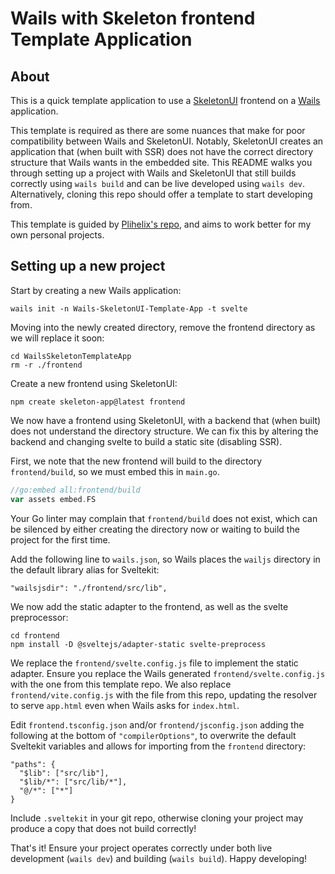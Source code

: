 # Wails with Skeleton frontend Template Application

## About

This is a quick template application to use a [SkeletonUI](https://www.skeleton.dev/) frontend on a [Wails](https://wails.io/) application. 

This template is required as there are some nuances that make for poor compatibility between Wails and SkeletonUI. Notably, SkeletonUI creates an application that (when built with SSR) does not have the correct directory structure that Wails wants in the embedded site. This README walks you through setting up a project with Wails and SkeletonUI that still builds correctly using `wails build` and can be live developed using `wails dev`. Alternatively, cloning this repo should offer a template to start developing from.

This template is guided by [Plihelix's repo](https://github.com/plihelix/wails-template-sveltekit), and aims to work better for my own personal projects.

## Setting up a new project

Start by creating a new Wails application:

`wails init -n Wails-SkeletonUI-Template-App -t svelte`

Moving into the  newly created directory, remove the frontend directory as we will replace it soon:

```
cd WailsSkeletonTemplateApp
rm -r ./frontend
```

Create a new frontend using SkeletonUI:

`npm create skeleton-app@latest frontend`

We now have a frontend using SkeletonUI, with a backend that (when built) does not understand the directory structure. We can fix this by altering the backend and changing svelte to build a static site (disabling SSR). 

First, we note that the new frontend will build to the directory `frontend/build`, so we must embed this in `main.go`.

```go
//go:embed all:frontend/build
var assets embed.FS
```

Your Go linter may complain that `frontend/build` does not exist, which can be silenced by either creating the directory now or waiting to build the project for the first time.

Add the following line to `wails.json`, so Wails places the `wailjs` directory in the default library alias for Sveltekit:

`"wailsjsdir": "./frontend/src/lib",`

We now add the static adapter to the frontend, as well as the svelte preprocessor:

```
cd frontend
npm install -D @sveltejs/adapter-static svelte-preprocess
```

We replace the `frontend/svelte.config.js` file to implement the static adapter. Ensure you replace the Wails generated `frontend/svelte.config.js` with the one from this template repo. We also replace `frontend/vite.config.js` with the file from this repo, updating the resolver to serve `app.html` even when Wails asks for `index.html`.

Edit `frontend.tsconfig.json` and/or `frontend/jsconfig.json` adding the following at the bottom of `"compilerOptions"`, to overwrite the default Sveltekit variables and allows for importing from the `frontend` directory:

```
"paths": {
  "$lib": ["src/lib"],
  "$lib/*": ["src/lib/*"],
  "@/*": ["*"]
}
```

Include `.sveltekit` in your git repo, otherwise cloning your project may produce a copy that does not build correctly!

That's it! Ensure your project operates correctly under both live development (`wails dev`) and building (`wails build`). Happy developing!